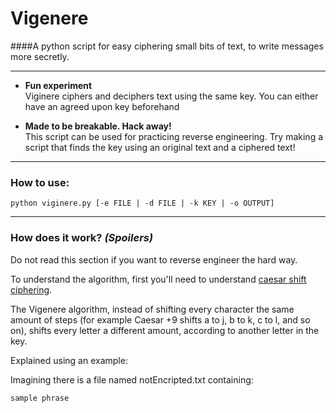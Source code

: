 # Vigenere

####A python script for easy ciphering small bits of text, to write messages more secretly.

---

+ **Fun experiment**  
Viginere ciphers and deciphers text using the same key. You can either have an agreed upon key beforehand

+ **Made to be breakable. Hack away!**  
This script can be used for practicing reverse engineering. Try making a script that finds the key using an original text and a ciphered text!

---

### How to use:

    python viginere.py [-e FILE | -d FILE | -k KEY | -o OUTPUT]

---

### How does it work? *(Spoilers)*

Do not read this section if you want to reverse engineer the hard way.

To understand the algorithm, first you'll need to understand [caesar shift ciphering]().

The Vigenere algorithm, instead of shifting every character the same amount of steps (for example Caesar +9 shifts a to j, b to k, c to l, and so on), shifts every letter a different amount, according to another letter in the key.

Explained using an example:

Imagining there is a file named notEncripted.txt containing:

    sample phrase
